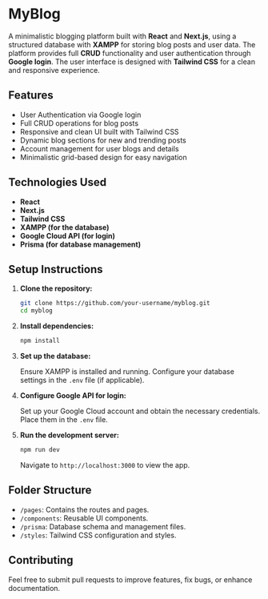 # MyBlog

A minimalistic blogging platform built with **React** and **Next.js**, using a structured database with **XAMPP** for storing blog posts and user data. The platform provides full **CRUD** functionality and user authentication through **Google login**. The user interface is designed with **Tailwind CSS** for a clean and responsive experience.

## Features

- User Authentication via Google login
- Full CRUD operations for blog posts
- Responsive and clean UI built with Tailwind CSS
- Dynamic blog sections for new and trending posts
- Account management for user blogs and details
- Minimalistic grid-based design for easy navigation

## Technologies Used

- **React**
- **Next.js**
- **Tailwind CSS**
- **XAMPP (for the database)**
- **Google Cloud API (for login)**
- **Prisma (for database management)**

## Setup Instructions

1. **Clone the repository:**

    ```bash
    git clone https://github.com/your-username/myblog.git
    cd myblog
    ```

2. **Install dependencies:**

    ```bash
    npm install
    ```

3. **Set up the database:**

   Ensure XAMPP is installed and running. Configure your database settings in the `.env` file (if applicable).

4. **Configure Google API for login:**

   Set up your Google Cloud account and obtain the necessary credentials. Place them in the `.env` file.

5. **Run the development server:**

    ```bash
    npm run dev
    ```

    Navigate to `http://localhost:3000` to view the app.

## Folder Structure

- `/pages`: Contains the routes and pages.
- `/components`: Reusable UI components.
- `/prisma`: Database schema and management files.
- `/styles`: Tailwind CSS configuration and styles.

## Contributing

Feel free to submit pull requests to improve features, fix bugs, or enhance documentation.



